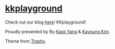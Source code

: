 # [kkplayground](http://kkplayground.com/)

Check out our blog [here](http://kkplayground.com/)! KKplayground! 

Proudly presented by By [Kaiqi Yang](https://github.com/KaiqiYang94) & [Kayoung Kim](https://github.com/kayoungk).

Theme from [Trophy](https://github.com/thomasvaeth/trophy-jekyll).